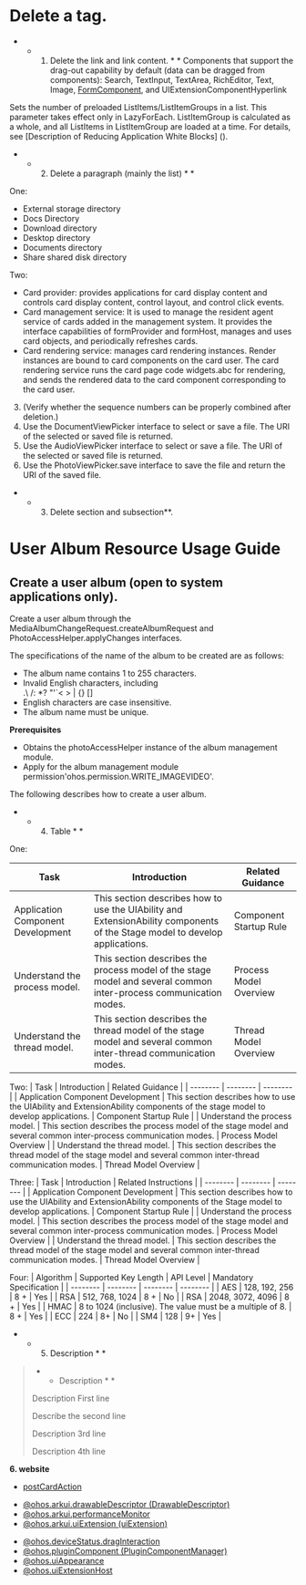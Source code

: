 # Delete a tag.

* * 1. Delete the link and link content. * *
Components that support the drag-out capability by default (data can be dragged from components): Search, TextInput, TextArea, RichEditor, Text, Image, <!--Del-->[FormComponent](), and UIExtensionComponent<!--DelEnd-->Hyperlink

Sets the number of preloaded ListItems/ListItemGroups in a list. This parameter takes effect only in LazyForEach. ListItemGroup is calculated as a whole, and all ListItems in ListItemGroup are loaded at a time. <!--Del-->For details, see [Description of Reducing Application White Blocks] (). <!--DelEnd-->

* * 2. Delete a paragraph (mainly the list) * *

One:
<!--Del-->
- External storage directory
- Docs Directory<!--DelEnd-->
- Download directory
- Desktop directory
- Documents directory
- Share shared disk directory

Two:
- Card provider: provides applications for card display content and controls card display content, control layout, and control click events.
- Card management service: It is used to manage the resident agent service of cards added in the management system. It provides the interface capabilities of formProvider and formHost, manages and uses card objects, and periodically refreshes cards. <!--Del-->
- Card rendering service: manages card rendering instances. Render instances are bound to card components on the card user. The card rendering service runs the card page code widgets.abc for rendering, and sends the rendered data to the card component corresponding to the card user. <!--DelEnd-->

3. (Verify whether the sequence numbers can be properly combined after deletion.)
1. Use the DocumentViewPicker interface to select or save a file. The URI of the selected or saved file is returned. <!--Del-->
2. Use the AudioViewPicker interface to select or save a file. The URI of the selected or saved file is returned. <!--DelEnd-->
3. Use the PhotoViewPicker.save interface to save the file and return the URI of the saved file.

* * 3. Delete section and subsection**.

# User Album Resource Usage Guide

<!--Del-->
## Create a user album (open to system applications only).

Create a user album through the MediaAlbumChangeRequest.createAlbumRequest and PhotoAccessHelper.applyChanges interfaces.

The specifications of the name of the album to be created are as follows:

- The album name contains 1 to 255 characters.
- Invalid English characters, including <br>.\ /: *? "'`< > | {} []
- English characters are case insensitive.
- The album name must be unique.

**Prerequisites**

- Obtains the photoAccessHelper instance of the album management module.
- Apply for the album management module permission'ohos.permission.WRITE_IMAGEVIDEO'.

The following describes how to create a user album.
<!--DelEnd-->

* * 4. Table * *

One:
<!--Del-->
| Task | Introduction | Related Guidance |
| -------- | -------- | -------- |
| Application Component Development | This section describes how to use the UIAbility and ExtensionAbility components of the Stage model to develop applications. | Component Startup Rule |
| Understand the process model. | This section describes the process model of the stage model and several common inter-process communication modes. | Process Model Overview |
| Understand the thread model. | This section describes the thread model of the stage model and several common inter-thread communication modes. | Thread Model Overview |
<!--DelEnd-->

Two:
| Task | Introduction | Related Guidance |
| -------- | -------- | -------- |
| <!--DelRow-->Application Component Development | This section describes how to use the UIAbility and ExtensionAbility components of the stage model to develop applications. | Component Startup Rule |
| Understand the process model. | This section describes the process model of the stage model and several common inter-process communication modes. | Process Model Overview |
| Understand the thread model. | This section describes the thread model of the stage model and several common inter-thread communication modes. | Thread Model Overview |

Three:
| Task | <!--DelCol2-->Introduction | Related Instructions |
| -------- | -------- | -------- |
| Application Component Development | This section describes how to use the UIAbility and ExtensionAbility components of the Stage model to develop applications. | Component Startup Rule |
| Understand the process model. | This section describes the process model of the stage model and several common inter-process communication modes. | Process Model Overview |
| Understand the thread model. | This section describes the thread model of the stage model and several common inter-thread communication modes. | Thread Model Overview |

Four:
| Algorithm | Supported Key Length | API Level | <!--DelCol4--> Mandatory Specification |
| -------- | -------- | -------- | -------- |
| AES | 128, 192, 256 | 8 + | Yes |<!--Del-->
| RSA | 512, 768, 1024 | 8 + | No |<!--DelEnd-->
| RSA | 2048, 3072, 4096 | 8 + | Yes |
| HMAC | 8 to 1024 (inclusive). The value must be a multiple of 8. | 8 + | Yes |<!--Del-->
| ECC | 224 | 8+ | No |<!--DelEnd-->
| SM4 | 128 | 9+ | Yes |

* * 5. Description * *

> * * Description * *
>
> Description First line
>
> <!--Del-->Describe the second line<!--DelEnd-->
>
> Description 3rd line
>
> <!--Del-->Description 4th line <!--DelEnd-->

**6. website**
- [postCardAction](reference/apis-arkui/js-apis-postCardAction.md)
<!--Del-->
- [@ohos.arkui.drawableDescriptor (DrawableDescriptor)](reference/apis-arkui/js-apis-arkui-drawableDescriptor-sys.md)
- [@ohos.arkui.performanceMonitor](reference/apis-arkui/js-apis-arkui-performancemonitor-sys.md)
- [@ohos.arkui.uiExtension (uiExtension)](reference/apis-arkui/js-apis-arkui-uiExtension-sys.md)
<!--DelEnd-->
- [@ohos.deviceStatus.dragInteraction](reference/apis-arkui/js-apis-devicestatus-draginteraction-sys.md)
- [@ohos.pluginComponent (PluginComponentManager)](reference/apis-arkui/js-apis-plugincomponent-sys.md)
- [@ohos.uiAppearance](reference/apis-arkui/js-apis-uiappearance-sys.md)
- [@ohos.uiExtensionHost](reference/apis-arkui/js-apis-uiExtensionHost-sys.md)